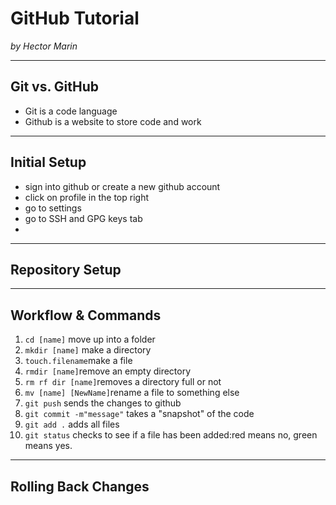 # GitHub Tutorial

_by Hector Marin_

---
## Git vs. GitHub
* Git is a code language
* Github is a website to store code and work


---
## Initial Setup
* sign into github or create a new github account
* click on profile in the top right
* go to settings
* go to SSH and GPG keys tab
* 

---
## Repository Setup



---
## Workflow & Commands
1. ```cd [name]``` move up into a folder
2. ```mkdir [name]``` make a directory
3. ```touch.filename```make a file
4. ```rmdir [name]```remove an empty directory
5. ```rm rf dir [name]```removes a directory full or not
6. ```mv [name] [NewName]```rename a file to something else
7. ```git push``` sends the changes to github
8. ```git commit -m"message"``` takes a "snapshot" of the code
9. ```git add .``` adds all files
10. ```git status``` checks to see if a file has been added:red means no, green means yes.

---
## Rolling Back Changes
